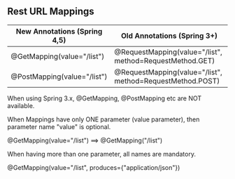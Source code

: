 ## Rest URL Mappings



New Annotations (Spring 4,5) | Old Annotations (Spring 3+)  
----------------------------|-------------------------------    
|@GetMapping(value="/list")  | @RequestMapping(value="/list", method=RequestMethod.GET)
@PostMapping(value="/list") | @RequestMapping(value="/list",                 method=RequestMethod.POST)


When using Spring 3.x, @GetMapping, @PostMapping etc are NOT available.

When Mappings have only ONE parameter (value parameter),
then parameter name "value" is optional.

@GetMapping(value="/list")  ==> @GetMapping("/list")

When having more than one parameter, all names are mandatory.

@GetMapping(value="/list", produces={"application/json"})


